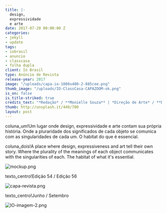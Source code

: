 ```yaml
---
title: |-
  design,
  expressividade
  e arte
date: 2017-07-20 00:00:00 Z
categories:
- jekyll
- update
tags:
- iobrasil
- anuncio
- classcasa
- folha dupla
client: Ió Brasil
type: Anúncio de Revista
release-year: 2017
image: "/uploads/capa-io-1080x400-2-885cee.png"
thumb_image: "/uploads/IO-ClassCasa-CAPAZOOM-ok.png"
is_on: false
is_title-striked: true
credits_text: "*Redação* / **Monielle Souza** | *Direção de Arte* / **Duda Nev**"
thumb: http://unsplash.it/440/700
layout: post
---
```


coluna_um!Um lugar onde design, expressividade e arte contam sua própria história. Onde a pluraridade dos significados de cada objeto se comunica com as singularidades de cada um. O habitat do que é essencial.

coluna_dois!A place where design, expressiveness and art tell their own story. Where the plurality of the meanings of each object communicates with the singularities of each. The habitat of what
it's essential.

![mockup.png](/uploads/mockup.png)

texto_centro!Edição 54 / Edição 56

![capa-revista.png](/uploads/capa-revista.png)

texto_centro!Junho / Setembro

![IO-imagem-2.png](/uploads/IO-imagem-2.png)
